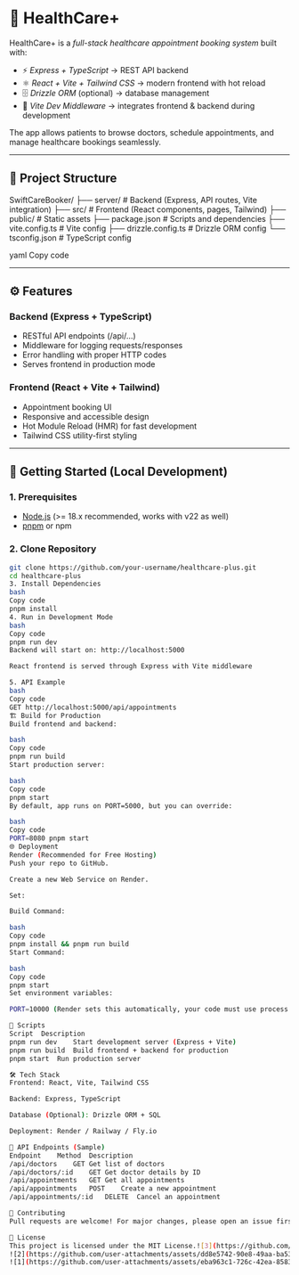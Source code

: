 # 🏥 HealthCare+

HealthCare+ is a *full-stack healthcare appointment booking system* built with:

- ⚡ *Express + TypeScript* → REST API backend  
- ⚛ *React + Vite + Tailwind CSS* → modern frontend with hot reload  
- 🗄 *Drizzle ORM* (optional) → database management  
- 🎨 *Vite Dev Middleware* → integrates frontend & backend during development  

The app allows patients to browse doctors, schedule appointments, and manage healthcare bookings seamlessly.

---

## 📂 Project Structure

SwiftCareBooker/
├── server/ # Backend (Express, API routes, Vite integration)
├── src/ # Frontend (React components, pages, Tailwind)
├── public/ # Static assets
├── package.json # Scripts and dependencies
├── vite.config.ts # Vite config
├── drizzle.config.ts # Drizzle ORM config
└── tsconfig.json # TypeScript config

yaml
Copy code

---

## ⚙ Features

### Backend (Express + TypeScript)
- RESTful API endpoints (/api/...)
- Middleware for logging requests/responses
- Error handling with proper HTTP codes
- Serves frontend in production mode

### Frontend (React + Vite + Tailwind)
- Appointment booking UI
- Responsive and accessible design
- Hot Module Reload (HMR) for fast development
- Tailwind CSS utility-first styling

---

## 🚀 Getting Started (Local Development)

### 1. Prerequisites
- [Node.js](https://nodejs.org/) (>= 18.x recommended, works with v22 as well)
- [pnpm](https://pnpm.io/) or npm

### 2. Clone Repository
```bash
git clone https://github.com/your-username/healthcare-plus.git
cd healthcare-plus
3. Install Dependencies
bash
Copy code
pnpm install
4. Run in Development Mode
bash
Copy code
pnpm run dev
Backend will start on: http://localhost:5000

React frontend is served through Express with Vite middleware

5. API Example
bash
Copy code
GET http://localhost:5000/api/appointments
🏗 Build for Production
Build frontend and backend:

bash
Copy code
pnpm run build
Start production server:

bash
Copy code
pnpm start
By default, app runs on PORT=5000, but you can override:

bash
Copy code
PORT=8080 pnpm start
🌐 Deployment
Render (Recommended for Free Hosting)
Push your repo to GitHub.

Create a new Web Service on Render.

Set:

Build Command:

bash
Copy code
pnpm install && pnpm run build
Start Command:

bash
Copy code
pnpm start
Set environment variables:

PORT=10000 (Render sets this automatically, your code must use process.env.PORT).

📜 Scripts
Script	Description
pnpm run dev	Start development server (Express + Vite)
pnpm run build	Build frontend + backend for production
pnpm start	Run production server

🛠 Tech Stack
Frontend: React, Vite, Tailwind CSS

Backend: Express, TypeScript

Database (Optional): Drizzle ORM + SQL

Deployment: Render / Railway / Fly.io

📘 API Endpoints (Sample)
Endpoint	Method	Description
/api/doctors	GET	Get list of doctors
/api/doctors/:id	GET	Get doctor details by ID
/api/appointments	GET	Get all appointments
/api/appointments	POST	Create a new appointment
/api/appointments/:id	DELETE	Cancel an appointment

🤝 Contributing
Pull requests are welcome! For major changes, please open an issue first to discuss what you would like to change.

📄 License
This project is licensed under the MIT License.![3](https://github.com/user-attachments/assets/35263223-6e6e-4dd4-a04f-b4f881cb7f56)
![2](https://github.com/user-attachments/assets/dd8e5742-90e8-49aa-ba53-614ddaed8534)
![1](https://github.com/user-attachments/assets/eba963c1-726c-42ea-8583-34d0fb9418ee)
